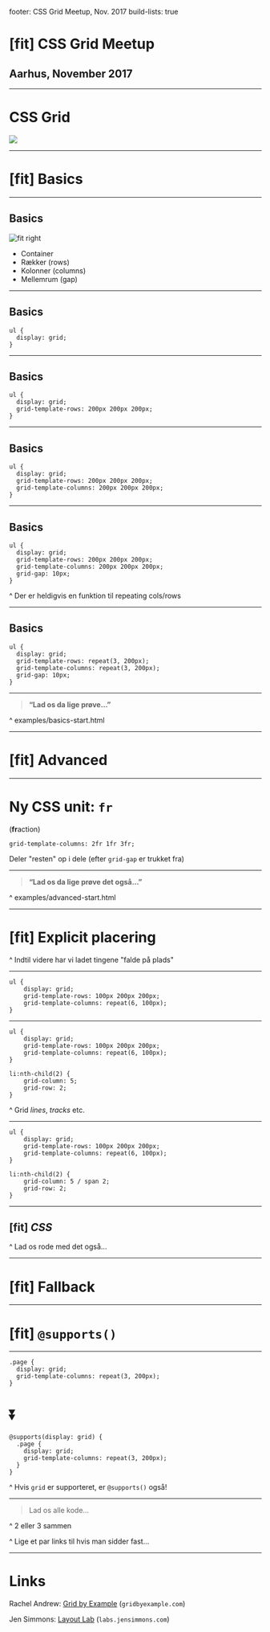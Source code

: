 footer: CSS Grid Meetup, Nov. 2017
build-lists: true

# [fit] CSS Grid Meetup

## Aarhus, November 2017

---

# CSS Grid

![](examples/css_track_1024.png)

---

# [fit] Basics

---

## Basics

![fit right](examples/rows-columns-gaps.png)

* Container
* Rækker (rows)
* Kolonner (columns)
* Mellemrum (gap)

---

## Basics

```less
ul {
  display: grid;
}
```

---

## Basics

```less
ul {
  display: grid;
  grid-template-rows: 200px 200px 200px;
}
```

---

## Basics

```less
ul {
  display: grid;
  grid-template-rows: 200px 200px 200px;
  grid-template-columns: 200px 200px 200px;
}
```

---

## Basics

```less
ul {
  display: grid;
  grid-template-rows: 200px 200px 200px;
  grid-template-columns: 200px 200px 200px;
  grid-gap: 10px;
}
```

^ Der er heldigvis en funktion til repeating cols/rows

---

## Basics

```less, [.highlight: 3,4]
ul {
  display: grid;
  grid-template-rows: repeat(3, 200px);
  grid-template-columns: repeat(3, 200px);
  grid-gap: 10px;
}
```

---

> **“Lad os da lige prøve…”**

^ examples/basics-start.html

---

# [fit] Advanced

---

# Ny CSS unit: `fr`

(**fr**action)

```less
grid-template-columns: 2fr 1fr 3fr;
```

Deler "resten" op i dele (efter `grid-gap` er trukket fra)

---

> **“Lad os da lige prøve det også…”**

^ examples/advanced-start.html

---

# [fit] Explicit placering

^ Indtil videre har vi ladet tingene "falde på plads"

---

```less
ul {
	display: grid;
	grid-template-rows: 100px 200px 200px;
	grid-template-columns: repeat(6, 100px);
}
```

---

```less, [.highlight: 8-9]
ul {
	display: grid;
	grid-template-rows: 100px 200px 200px;
	grid-template-columns: repeat(6, 100px);
}

li:nth-child(2) {
	grid-column: 5;
	grid-row: 2;
}
```

^ Grid *lines*, *tracks* etc.

---

```less, [.highlight: 8]
ul {
	display: grid;
	grid-template-rows: 100px 200px 200px;
	grid-template-columns: repeat(6, 100px);
}

li:nth-child(2) {
	grid-column: 5 / span 2;
	grid-row: 2;
}
```

---

## [fit] _CSS_

^ Lad os rode med det også...

---

# [fit] Fallback

---

# [fit] `@supports()`

---

```less
.page {
  display: grid;
  grid-template-columns: repeat(3, 200px);
}
```

# :arrow_double_down:

```less, [.highlight: 1,6]
@supports(display: grid) {
  .page {
    display: grid;
    grid-template-columns: repeat(3, 200px);
  }
}
```

^ Hvis `grid` er supporteret, er `@supports()` også!


---

> Lad os alle kode...

^ 2 eller 3 sammen

^ Lige et par links til hvis man sidder fast...

---

# Links

Rachel Andrew: [Grid by Example](https://gridbyexample.com) (`gridbyexample.com`)

Jen Simmons: [Layout Lab](http://labs.jensimmons.com) (`labs.jensimmons.com`)


